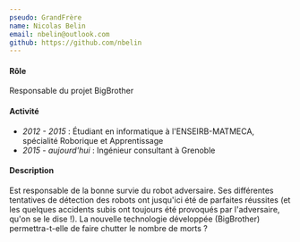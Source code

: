 ```yaml
---
pseudo: GrandFrère
name: Nicolas Belin
email: nbelin@outlook.com
github: https://github.com/nbelin
---
```


#### Rôle

Responsable du projet BigBrother

#### Activité

- *2012 - 2015* : Étudiant en informatique à l'ENSEIRB-MATMECA, spécialité Roborique et Apprentissage
- *2015 - aujourd'hui* : Ingénieur consultant à Grenoble

#### Description

Est responsable de la bonne survie du robot adversaire. Ses différentes tentatives de détection des robots ont jusqu'ici été de parfaites réussites (et les quelques accidents subis ont toujours été provoqués par l'adversaire, qu'on se le dise !). La nouvelle technologie développée (BigBrother) permettra-t-elle de faire chutter le nombre de morts ?
